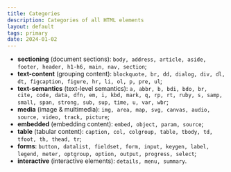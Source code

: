 ```yaml
---
title: Categories
description: Categories of all HTML elements
layout: default
tags: primary
date: 2024-01-02
---
```

- **sectioning** (document sections): `body, address, article, aside, footer, header, h1-h6, main, nav, section`;
- **text-content** (grouping content): `blockquote, br, dd, dialog, div, dl, dt, figcaption, figure, hr, li, ol, p, pre, ul`;
- **text-semantics** (text-level semantics): `a, abbr, b, bdi, bdo, br, cite, code, data, dfn, em, i, kbd, mark, q, rp, rt, ruby, s, samp, small, span, strong, sub, sup, time, u, var, wbr`;
- **media** (image & multimedia): `img, area, map, svg, canvas, audio, source, video, track, picture`;
- **embedded** (embedding content): `embed, object, param, source`;
- **table** (tabular content): `caption, col, colgroup, table, tbody, td, tfoot, th, thead, tr`;
- **forms**: `button, datalist, fieldset, form, input, keygen, label, legend, meter, optgroup, option, output, progress, select`;
- **interactive** (interactive elements): `details, menu, summary`.
